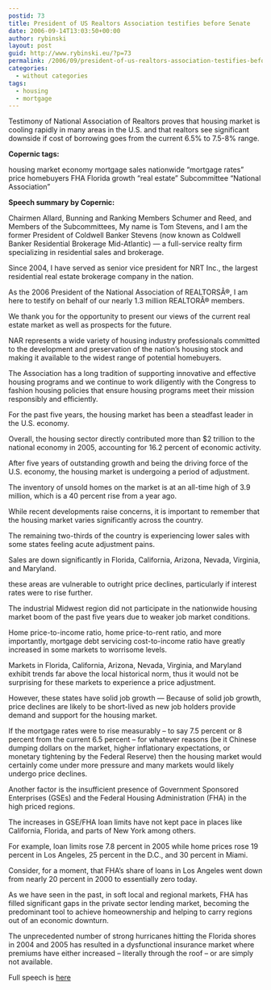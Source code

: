 ```yaml
---
postid: 73
title: President of US Realtors Association testifies before Senate
date: 2006-09-14T13:03:50+00:00
author: rybinski
layout: post
guid: http://www.rybinski.eu/?p=73
permalink: /2006/09/president-of-us-realtors-association-testifies-before-senate/
categories:
  - without categories
tags:
  - housing
  - mortgage
---
```

Testimony of National Association of Realtors proves that housing market is cooling rapidly in many areas in the U.S. and that realtors see significant downside if cost of borrowing goes from the current 6.5% to 7.5-8% range. 

**Copernic tags:**

housing market economy mortgage sales nationwide “mortgage rates” price homebuyers FHA Florida growth “real estate” Subcommittee “National Association”

**Speech summary by Copernic:**

Chairmen Allard, Bunning and Ranking Members Schumer and Reed, and Members of the Subcommittees, My name is Tom Stevens, and I am the former President of Coldwell Banker Stevens (now known as Coldwell Banker Residential Brokerage Mid-Atlantic) — a full-service realty firm specializing in residential sales and brokerage.

Since 2004, I have served as senior vice president for NRT Inc., the largest residential real estate brokerage company in the nation.

As the 2006 President of the National Association of REALTORSÂ®, I am here to testify on behalf of our nearly 1.3 million REALTORÂ® members.

We thank you for the opportunity to present our views of the current real estate market as well as prospects for the future.

NAR represents a wide variety of housing industry professionals committed to the development and preservation of the nation’s housing stock and making it available to the widest range of potential homebuyers.

The Association has a long tradition of supporting innovative and effective housing programs and we continue to work diligently with the Congress to fashion housing policies that ensure housing programs meet their mission responsibly and efficiently.

For the past five years, the housing market has been a steadfast leader in the U.S. economy.

Overall, the housing sector directly contributed more than $2 trillion to the national economy in 2005, accounting for 16.2 percent of economic activity.

After five years of outstanding growth and being the driving force of the U.S. economy, the housing market is undergoing a period of adjustment.

The inventory of unsold homes on the market is at an all-time high of 3.9 million, which is a 40 percent rise from a year ago.

While recent developments raise concerns, it is important to remember that the housing market varies significantly across the country.

The remaining two-thirds of the country is experiencing lower sales with some states feeling acute adjustment pains.

Sales are down significantly in Florida, California, Arizona, Nevada, Virginia, and Maryland.

these areas are vulnerable to outright price declines, particularly if interest rates were to rise further.

The industrial Midwest region did not participate in the nationwide housing market boom of the past five years due to weaker job market conditions.

Home price-to-income ratio, home price-to-rent ratio, and more importantly, mortgage debt servicing cost-to-income ratio have greatly increased in some markets to worrisome levels.

Markets in Florida, California, Arizona, Nevada, Virginia, and Maryland exhibit trends far above the local historical norm, thus it would not be surprising for these markets to experience a price adjustment.

However, these states have solid job growth — Because of solid job growth, price declines are likely to be short-lived as new job holders provide demand and support for the housing market.

If the mortgage rates were to rise measurably – to say 7.5 percent or 8 percent from the current 6.5 percent – for whatever reasons (be it Chinese dumping dollars on the market, higher inflationary expectations, or monetary tightening by the Federal Reserve) then the housing market would certainly come under more pressure and many markets would likely undergo price declines.

Another factor is the insufficient presence of Government Sponsored Enterprises (GSEs) and the Federal Housing Administration (FHA) in the high priced regions.

The increases in GSE/FHA loan limits have not kept pace in places like California, Florida, and parts of New York among others.

For example, loan limits rose 7.8 percent in 2005 while home prices rose 19 percent in Los Angeles, 25 percent in the D.C., and 30 percent in Miami.

Consider, for a moment, that FHA’s share of loans in Los Angeles went down from nearly 20 percent in 2000 to essentially zero today.

As we have seen in the past, in soft local and regional markets, FHA has filled significant gaps in the private sector lending market, becoming the predominant tool to achieve homeownership and helping to carry regions out of an economic downturn.

The unprecedented number of strong hurricanes hitting the Florida shores in 2004 and 2005 has resulted in a dysfunctional insurance market where premiums have either increased – literally through the roof – or are simply not available.

Full speech is [here](http://banking.senate.gov/_files/ACFE061.pdf)
